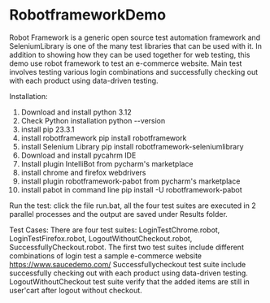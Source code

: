 # RobotframeworkDemo
Robot Framework is a generic open source test automation framework and SeleniumLibrary is one of the many test libraries that can be used with it. In addition to showing how they can be used together for web testing, this demo use robot framework to test an e-commerce website. Main test involves testing various login combinations and successfully checking out with each product using data-driven testing.

Installation:
1. Download and install python 3.12
2. Check Python installation
python --version
3. install pip 23.3.1
4. install robotframework
pip install robotframework
5. install Selenium Library
pip install robotframework-seleniumlibrary
6. Download and install pycahrm IDE
7. Install plugin IntelliBot from pycharm's marketplace
8. install chrome and firefox webdrivers
9. install plugin robotframework-pabot from pycharm's marketplace
10. install pabot in command line
    pip install -U robotframework-pabot

Run the test:
click the file run.bat, all the four test suites are executed in 2 parallel processes and the output are saved under Results folder.

Test Cases:
There are four test suites: LoginTestChrome.robot, LoginTestFirefox.robot, LogoutWithoutCheckout.robot, SuccessfullyCheckout.robot.
The first two test suites include different combinations of login test a sample e-commerce website https://www.saucedemo.com/
Successfullycheckout test suite include successfully checking out with each product using data-driven testing.
LogoutWithoutCheckout test suite verify that the added items are still in user'cart after logout without checkout.
